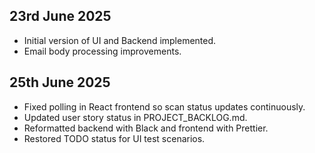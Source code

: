 ## 23rd June 2025

- Initial version of UI and Backend implemented.
- Email body processing improvements.

## 25th June 2025
- Fixed polling in React frontend so scan status updates continuously.
- Updated user story status in PROJECT_BACKLOG.md.
- Reformatted backend with Black and frontend with Prettier.
- Restored TODO status for UI test scenarios.
